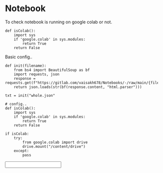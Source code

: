 # Notebook

<p>To check notebook is running on google colab or not. </p>

```
def isColab():
    import sys
    if 'google.colab' in sys.modules:
        return True
    return False
```
<p>Basic config..</p>

```
def init(filename):
    from bs4 import BeautifulSoup as bf
    import requests, json
    response = requests.get(f"https://gitlab.com/vaisakh678/Notebooks/-/raw/main/{filename}")
    return json.loads(str(bf(response.content, "html.parser")))

txt = init("whole.json"
```

```
# config..
def isColab():
    import sys
    if 'google.colab' in sys.modules:
        return True
    return False
    
if isColab:
    try:
        from google.colab import drive
        drive.mount("/content/drive")
    except:
        pass
```

<input></input>
